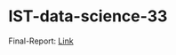 # IST-data-science-33

Final-Report: [Link](git@github.com:nico-koltermann/IST-data-science-33.git)

